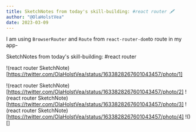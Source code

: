 ```yaml
---
title: SketchNotes from today's skill-building: #react router 🖋️
author: "@OlaHolstVea"
date: 2023-03-09
---
```



I am using `BrowserRouter` and `Route` from `react-router-dom`to route in my app-

SketchNotes from today's skill-building: #react router

!(react router SketchNote)[https://twitter.com/OlaHolstVea/status/1633828267601043457/photo/1]


!(react router SketchNote)[https://twitter.com/OlaHolstVea/status/1633828267601043457/photo/2]
!(react router SketchNote)[https://twitter.com/OlaHolstVea/status/1633828267601043457/photo/3]
!(react router SketchNote)[https://twitter.com/OlaHolstVea/status/1633828267601043457/photo/4]
!()[]
